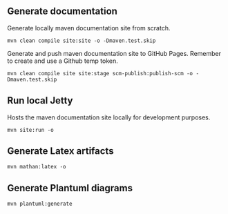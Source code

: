 ## Generate documentation

Generate locally maven documentation site from scratch.

```
mvn clean compile site:site -o -Dmaven.test.skip
```

Generate and push maven documentation site to GitHub Pages. Remember to create and use a Github temp token.

```
mvn clean compile site site:stage scm-publish:publish-scm -o -Dmaven.test.skip
```

## Run local Jetty

Hosts the maven documentation site locally for development purposes.

```
mvn site:run -o
```

## Generate Latex artifacts

```
mvn mathan:latex -o
```

## Generate Plantuml diagrams

```
mvn plantuml:generate
```
